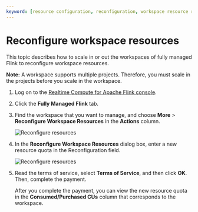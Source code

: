 ```yaml
---
keyword: [resource configuration, reconfiguration, workspace resource reconfiguration]
---
```


# Reconfigure workspace resources

This topic describes how to scale in or out the workspaces of fully managed Flink to reconfigure workspace resources.

**Note:** A workspace supports multiple projects. Therefore, you must scale in the projects before you scale in the workspace.

1.  Log on to the [Realtime Compute for Apache Flink console](https://realtime-compute.console.aliyun.com/regions/cn-shanghai).

2.  Click the **Fully Managed Flink** tab.

3.  Find the workspace that you want to manage, and choose **More** \> **Reconfigure Workspace Resources** in the **Actions** column.

    ![Reconfigure resources](https://static-aliyun-doc.oss-accelerate.aliyuncs.com/assets/img/en-US/3753484161/p110446.png)

4.  In the **Reconfigure Workspace Resources** dialog box, enter a new resource quota in the Reconfiguration field.

    ![Reconfigure resources](https://static-aliyun-doc.oss-accelerate.aliyuncs.com/assets/img/en-US/3753484161/p110448.png)

5.  Read the terms of service, select **Terms of Service**, and then click **OK**. Then, complete the payment.

    After you complete the payment, you can view the new resource quota in the **Consumed/Purchased CUs** column that corresponds to the workspace.



